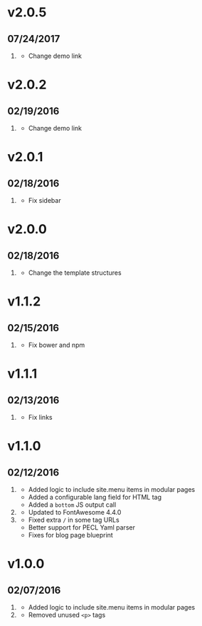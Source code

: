 # v2.0.5
## 07/24/2017

1. [](#bugfix)
    * Change demo link

# v2.0.2
## 02/19/2016

1. [](#bugfix)
    * Change demo link

# v2.0.1
## 02/18/2016

1. [](#bugfix)
    * Fix sidebar

# v2.0.0
## 02/18/2016

1. [](#bugfix)
    * Change the template structures

# v1.1.2
## 02/15/2016

1. [](#bugfix)
    * Fix bower and npm

# v1.1.1
## 02/13/2016

1. [](#new)
    * Fix links

# v1.1.0
## 02/12/2016

1. [](#new)
    * Added logic to include site.menu items in modular pages
    * Added a configurable lang field for HTML tag
    * Added a `bottom` JS output call
1. [](#improved)
    * Updated to FontAwesome 4.4.0
1. [](#bugfix)
    * Fixed extra `/` in some tag URLs
    * Better support for PECL Yaml parser
    * Fixes for blog page blueprint

# v1.0.0
## 02/07/2016

1. [](#new)
    * Added logic to include site.menu items in modular pages
1. [](#improved)
    * Removed unused `<p>` tags
